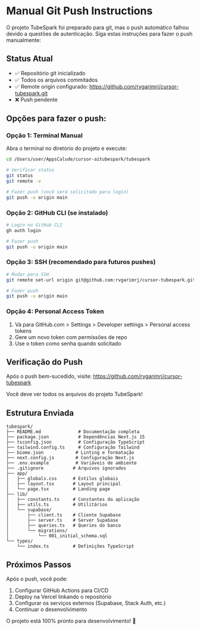 # Manual Git Push Instructions

O projeto TubeSpark foi preparado para git, mas o push automático falhou devido a questões de autenticação. Siga estas instruções para fazer o push manualmente:

## Status Atual
- ✅ Repositório git inicializado
- ✅ Todos os arquivos commitados
- ✅ Remote origin configurado: https://github.com/rvgarimrj/cursor-tubespark.git
- ❌ Push pendente

## Opções para fazer o push:

### Opção 1: Terminal Manual
Abra o terminal no diretório do projeto e execute:

```bash
cd /Users/user/AppsCalude/cursor-aitubespark/tubespark

# Verificar status
git status
git remote -v

# Fazer push (você será solicitado para login)
git push -u origin main
```

### Opção 2: GitHub CLI (se instalado)
```bash
# Login no GitHub CLI
gh auth login

# Fazer push
git push -u origin main
```

### Opção 3: SSH (recomendado para futuros pushes)
```bash
# Mudar para SSH
git remote set-url origin git@github.com:rvgarimrj/cursor-tubespark.git

# Fazer push
git push -u origin main
```

### Opção 4: Personal Access Token
1. Vá para GitHub.com > Settings > Developer settings > Personal access tokens
2. Gere um novo token com permissões de repo
3. Use o token como senha quando solicitado

## Verificação do Push
Após o push bem-sucedido, visite:
https://github.com/rvgarimrj/cursor-tubespark

Você deve ver todos os arquivos do projeto TubeSpark!

## Estrutura Enviada
```
tubespark/
├── README.md              # Documentação completa
├── package.json           # Dependências Next.js 15
├── tsconfig.json          # Configuração TypeScript
├── tailwind.config.ts     # Configuração Tailwind
├── biome.json            # Linting e formatação
├── next.config.js        # Configuração Next.js
├── .env.example          # Variáveis de ambiente
├── .gitignore           # Arquivos ignorados
├── app/
│   ├── globals.css      # Estilos globais
│   ├── layout.tsx       # Layout principal
│   └── page.tsx         # Landing page
├── lib/
│   ├── constants.ts     # Constantes da aplicação
│   ├── utils.ts         # Utilitários
│   └── supabase/
│       ├── client.ts    # Cliente Supabase
│       ├── server.ts    # Server Supabase
│       ├── queries.ts   # Queries do banco
│       └── migrations/
│           └── 001_initial_schema.sql
└── types/
    └── index.ts         # Definições TypeScript
```

## Próximos Passos
Após o push, você pode:
1. Configurar GitHub Actions para CI/CD
2. Deploy na Vercel linkando o repositório
3. Configurar os serviços externos (Supabase, Stack Auth, etc.)
4. Continuar o desenvolvimento

O projeto está 100% pronto para desenvolvimento! 🚀